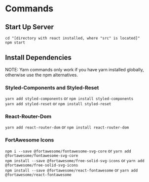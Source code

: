 # Commands

## Start Up Server
`cd "[directory with react installed, where "src" is located]"`  
`npm start`


## Install Dependencies
NOTE: Yarn commands only work if you have yarn installed globally, otherwise use the npm alternatives.

### Styled-Components and Styled-Reset
`yarn add styled-components` or `npm install styled-components`  
`yarn add styled-reset` or `npm install styled-reset`

### React-Router-Dom
`yarn add react-router-dom` or `npm install react-router-dom`  

### FortAwesome Icons
`npm i --save @fortawesome/fontawesome-svg-core` or `yarn add @fortawesome/fontawesome-svg-core`  
`npm install --save @fortawesome/free-solid-svg-icons` or `yarn add @fortawesome/free-solid-svg-icons`  
`npm install --save @fortawesome/react-fontawesome` or `yarn add @fortawesome/react-fontawesome`  

